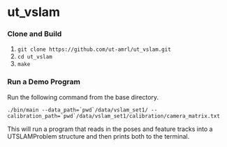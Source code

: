 # ut_vslam

### Clone and Build
1. `git clone https://github.com/ut-amrl/ut_vslam.git` 
1. `cd ut_vslam`
1. `make`

### Run a Demo Program
Run the following command from the base directory. 

    ./bin/main --data_path=`pwd`/data/vslam_set1/ --calibration_path=`pwd`/data/vslam_set1/calibration/camera_matrix.txt

This will run a program that reads in the poses and feature tracks into a UTSLAMProblem structure and then prints both to the terminal.